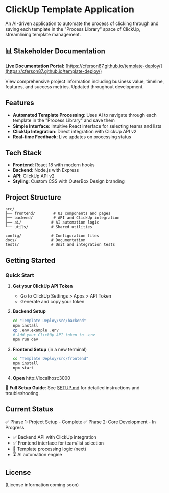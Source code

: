 # ClickUp Template Application

An AI-driven application to automate the process of clicking through and saving each template in the "Process Library" space of ClickUp, streamlining template management.

## 📊 Stakeholder Documentation

**Live Documentation Portal:** [https://cferson87.github.io/template-deploy/](https://cferson87.github.io/template-deploy/)

View comprehensive project information including business value, timeline, features, and success metrics. Updated throughout development.

## Features

- **Automated Template Processing**: Uses AI to navigate through each template in the "Process Library" and save them
- **Simple Interface**: Intuitive React interface for selecting teams and lists
- **ClickUp Integration**: Direct integration with ClickUp API v2
- **Real-time Feedback**: Live updates on processing status

## Tech Stack

- **Frontend**: React 18 with modern hooks
- **Backend**: Node.js with Express
- **API**: ClickUp API v2
- **Styling**: Custom CSS with OuterBox Design branding

## Project Structure

```
src/
├── frontend/        # UI components and pages
├── backend/         # API and ClickUp integration
├── ai/             # AI automation logic
└── utils/          # Shared utilities

config/             # Configuration files
docs/               # Documentation
tests/              # Unit and integration tests
```

## Getting Started

### Quick Start

1. **Get your ClickUp API Token**
   - Go to ClickUp Settings > Apps > API Token
   - Generate and copy your token

2. **Backend Setup**
   ```bash
   cd "Template Deploy/src/backend"
   npm install
   cp .env.example .env
   # Add your ClickUp API token to .env
   npm run dev
   ```

3. **Frontend Setup** (in a new terminal)
   ```bash
   cd "Template Deploy/src/frontend"
   npm install
   npm start
   ```

4. **Open** http://localhost:3000

📖 **Full Setup Guide**: See [SETUP.md](./SETUP.md) for detailed instructions and troubleshooting.

## Current Status

✅ Phase 1: Project Setup - Complete
✅ Phase 2: Core Development - In Progress
- ✅ Backend API with ClickUp integration
- ✅ Frontend interface for team/list selection
- 🔄 Template processing logic (next)
- ⏳ AI automation engine

## License

(License information coming soon)
